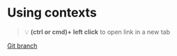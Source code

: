 # Using contexts 


> :bulb: **(ctrl or cmd)+ left click** to open link in a new tab 

[Git branch](https://github.com/codiku/react-native-advanced-concepts/tree/001-EN-contexts)